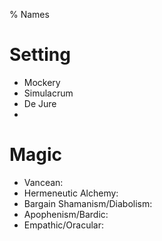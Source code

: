 % Names

# Setting

- Mockery
- Simulacrum
- De Jure 
- 

# Magic

- Vancean:
- Hermeneutic Alchemy:
- Bargain Shamanism/Diabolism:
- Apophenism/Bardic:
- Empathic/Oracular:
